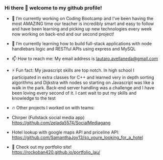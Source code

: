 ### Hi there 👋 welcome to my github profile!

- 🔭 I’m currently working on Coding Bootcamp and I've been having the most AMAZING time our teacher is incredibly smart and easy to follow and have been learning and picking up new technologies every week now working on back-end and our second project!

- 🌱 I’m currently learning how to build full-stack applications with node handlebars logic and RESTful APIs using express and MySQL

- 📫 How to reach me: My email address is lautaro.avellaneda@gmail.com 

- ⚡ Fun fact: My javascript skills are top notch. In high school I participated in extra classes for C++ and learned very in depth sorting algorithms and Dijkstra with nodes so starting on Javascript was like a walk in the park. Back-end server handling was a challenge and I have been loving every second of it. I cant wait to put my skills and knowledge to the test

- 🔥 Other projects I worked on with teams: 
- Chirper (Fullstack social media app) https://github.com/zelada5574/SocialMediagang 
- Hotel lookup with google maps API and priceline API: https://github.com/SamanthaJoy13/so_youre_looking_for_a_hotel

- 🎈 Check out my portfolio site! https://rockoban420.github.io/portfolio_lau/
